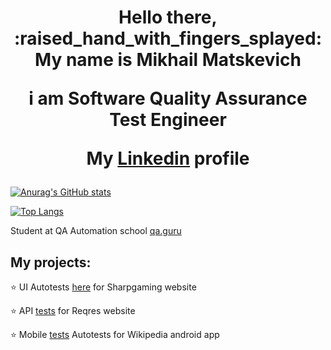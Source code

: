 <h1 align="center">Hello there, :raised_hand_with_fingers_splayed: My name is Mikhail Matskevich</a> 
<p>i am Software Quality Assurance Test Engineer<p>
<p>My <a target="_blank" href="https://www.linkedin.com/in/mikhail-matskevich/">Linkedin</a> profile <p>
<h3 align="center"></h3>

[![Anurag's GitHub stats](https://github-readme-stats.vercel.app/api?username=mih198830&show_icons=true&theme=algolia)](https://github.com/mih198830/github-readme-stats)

[![Top Langs](https://github-readme-stats.vercel.app/api/top-langs/?username=mih198830&langs_count=5)](https://github.com/mih198830/github-readme-stats)

Student at QA Automation school <a target="_blank" href="https://qa.guru/en">qa.guru</a>

## My projects:

⭐ UI Autotests <a target="_blank" href="https://github.com/mih198830/SharpGamingSmokeTests">here</a> for Sharpgaming website

⭐ API <a target="_blank" href="https://github.com/mih198830/reqres/tree/DemoWebShopModelsAndSpecifications">tests</a> for Reqres website

⭐ Mobile <a target="_blank" href="https://github.com/mih198830/QAGuru13MobileTest">tests</a> Autotests for Wikipedia android app
